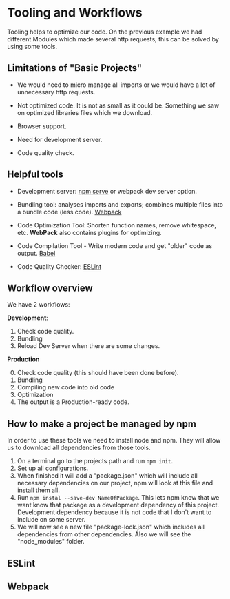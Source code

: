 # Tooling and Workflows

Tooling helps to optimize our code. On the previous example we had different Modules which made several http requests; this can be solved by using some tools.

## Limitations of "Basic Projects"

- We would need to micro manage all imports or we would have a lot of unnecessary http requests.

- Not optimized code. It is not as small as it could be. Something we saw on optimized libraries files which we download.

- Browser support.

- Need for development server.

- Code quality check.

## Helpful tools

- Development server: [npm serve](https://www.npmjs.com/package/serve) or webpack dev server option.

- Bundling tool: analyses imports and exports; combines multiple files into a bundle code (less code). [Webpack](https://www.npmjs.com/package/webpack)

- Code Optimization Tool: Shorten function names, remove whitespace, etc. **WebPack** also contains plugins for optimizing.

- Code Compilation Tool - Write modern code and get "older" code as output. [Babel](https://www.npmjs.com/package/@babel/core)

- Code Quality Checker: [ESLint](https://www.npmjs.com/package/eslint)

## Workflow overview

We have 2 workflows:

**Development**:

1. Check code quality.
2. Bundling
3. Reload Dev Server when there are some changes.

**Production**

0. Check code quality (this should have been done before).
1. Bundling
2. Compiling new code into old code
3. Optimization
4. The output is a Production-ready code.

## How to make a project be managed by npm

In order to use these tools we need to install node and npm. They will allow us to download all dependencies from those tools.

1. On a terminal go to the projects path and run `npm init`.
2. Set up all configurations. 
3. When finished it will add a "package.json" which will include all necessary dependencies on our project, npm will look at this file and install them all.
4. Run `npm instal --save-dev NameOfPackage`. This lets npm know that we want know that package as a development dependency of this project. Development dependency because it is not code that I don't want to include on some server.
5. We will now see a new file "package-lock.json" which includes all dependencies from other dependencies. Also we will see the "node_modules" folder.

## ESLint 



## Webpack